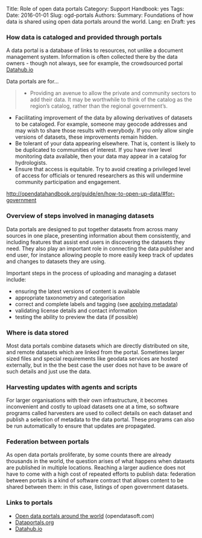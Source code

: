 Title: Role of open data portals
Category: Support
Handbook: yes
Tags:
Date: 2016-01-01
Slug: ogd-portals
Authors:
Summary: Foundations of how data is shared using open data portals around the world.
Lang: en
Draft: yes


### How data is cataloged and provided through portals

A data portal is a database of links to resources, not unlike a document management system. Information is often collected there by the data owners - though not always, see for example, the crowdsourced portal [Datahub.io](http://datahub.io)

Data portals are for...

> - Providing an avenue to allow the private and community sectors to add their data. It may be worthwhile to think of the catalog as the region’s catalog, rather than the regional government’s.
- Facilitating improvement of the data by allowing derivatives of datasets to be cataloged. For example, someone may geocode addresses and may wish to share those results with everybody. If you only allow single versions of datasets, these improvements remain hidden.
- Be tolerant of your data appearing elsewhere. That is, content is likely to be duplicated to communities of interest. If you have river level monitoring data available, then your data may appear in a catalog for hydrologists.
- Ensure that access is equitable. Try to avoid creating a privileged level of access for officials or tenured researchers as this will undermine community participation and engagement.

http://opendatahandbook.org/guide/en/how-to-open-up-data/#for-government

### Overview of steps involved in managing datasets

Data portals are designed to put together datasets from across many sources in one place, presenting information about them consistently, and including features that assist end users in discovering the datasets they need. They also play an important role in connecting the data publisher and end user, for instance allowing people to more easily keep track of updates and changes to datasets they are using.

Important steps in the process of uploading and managing a dataset include:

- ensuring the latest versions of content is available
- appropriate taxonometry and categorisation
- correct and complete labels and tagging (see [applying metadata](metadata))
- validating license details and contact information
- testing the ability to preview the data (if possible)

### Where is data stored

Most data portals combine datasets which are directly distributed on site, and remote datasets which are linked from the portal. Sometimes larger sized files and special requirements like geodata services are hosted externally, but in the the best case the user does not have to be aware of such details and just use the data.

### Harvesting updates with agents and scripts

For larger organisations with their own infrastructure, it becomes inconvenient and costly to upload datasets one at a time, so software programs called harvesters are used to collect details on each dataset and publish a selection of metadata to the data portal. These programs can also be run automatically to ensure that updates are propagated.

### Federation between portals

As open data portals proliferate, by some counts there are already thousands in the world, the question arises of what happens when datasets are published in multiple locations. Reaching a larger audience does not have to come with a high cost of repeated efforts to publish data: federation between portals is a kind of software contract that allows content to be shared between them: in this case, listings of open government datasets.

### Links to portals

- [Open data portals around the world](https://www.opendatasoft.com/a-comprehensive-list-of-all-open-data-portals-around-the-world/) (opendatasoft.com)
- [Dataportals.org](http://dataportals.org/)
- [Datahub.io](http://datahub.io)

